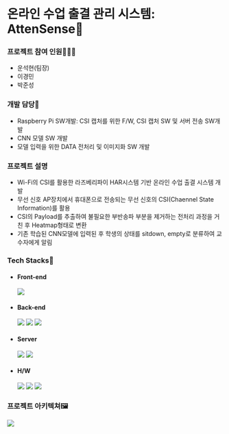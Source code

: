 # 온라인 수업 출결 관리 시스템: AttenSense📶

### 프로젝트 참여 인원🧑‍🤝‍🧑

- 운석현(팀장)
- 이경민
- 박준성

### 개발 담당🏁

- Raspberry Pi SW개발: CSI 캡처를 위한 F/W, CSI 캡처 SW 및 서버 전송 SW개발
- CNN 모델 SW 개발
- 모델 입력을 위한 DATA 전처리 및 이미지화 SW 개발

### 프로젝트 설명

- Wi-Fi의 CSI를 활용한 라즈베리파이 HAR시스템 기반 온라인 수업 출결 시스템 개발
- 무선 신호 AP장치에서 휴대폰으로 전송되는 무선 신호의 CSI(Chaennel State Information)를 활용
- CSI의 Payload를 추출하여 불필요한 부반송파 부분을 제거하는 전처리 과정을 거친 후 Heatmap형태로 변환
- 기존 학습된 CNN모델에 입력된 후 학생의 상태를 sitdown, empty로 분류하여 교수자에게 알림

### Tech Stacks🔨

- #### Front-end</br>
  <img src="https://img.shields.io/badge/FLutter-02569B?style=for-the-badge&logo=Flutter&logoColor=FFFFFF"/>
- #### Back-end</br>
   <img src="https://img.shields.io/badge/node.js-339933?style=for-the-badge&logo=Node.js&logoColor=white">
   <img src="https://img.shields.io/badge/python-3776AB?style=for-the-badge&logo=python&logoColor=white">
   <img src="https://img.shields.io/badge/Firebase-DD2C00?style=for-the-badge&logo=Firebase&logoColor=FFFFFF"/>
- #### Server</br>
  <img src="https://img.shields.io/badge/Docker-2496ED?style=for-the-badge&logo=Docker&logoColor=FFFFFF"/>
  <img src="https://img.shields.io/badge/GoogleCloud-4285F4?style=for-the-badge&logo=GoogleCloud&logoColor=FFFFFF"/>
- #### H/W
  <img src="https://img.shields.io/badge/RaspberryPi-A22846?style=for-the-badge&logo=RaspberryPi&logoColor=FFFFFF">
  <img src="https://img.shields.io/badge/linux-FCC624?style=for-the-badge&logo=linux&logoColor=black">
  <img src="https://img.shields.io/badge/OpenWrt-00B5E2?style=for-the-badge&logo=OpenWrt&logoColor=black">

### 프로젝트 아키텍쳐🖼️

<img src="https://github.com/user-attachments/assets/35e6c767-d4e1-49a0-bd84-323d196370c2">
